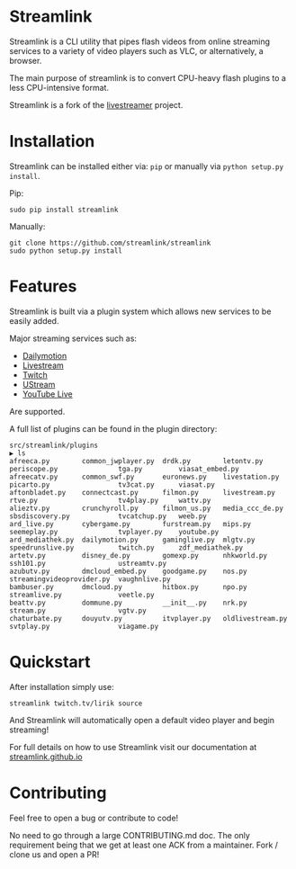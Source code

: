 # Streamlink

Streamlink is a CLI utility that pipes flash videos from online streaming services to a variety of video players such as VLC, or alternatively, a browser.

The main purpose of streamlink is to convert CPU-heavy flash plugins to a less CPU-intensive format.

Streamlink is a fork of the [livestreamer](https://github.com/chrippa/livestreamer) project.

# Installation

Streamlink can be installed either via: `pip` or manually via `python setup.py install`.

Pip:
```
sudo pip install streamlink
```

Manually:
```
git clone https://github.com/streamlink/streamlink
sudo python setup.py install
```


# Features

Streamlink is built via a plugin system which allows new services to be easily added.

Major streaming services such as:
  - [Dailymotion](http://dailymotion.com/live)
  - [Livestream](https://livestream.com)
  - [Twitch](http://twitch.tv)
  - [UStream](http://ustream.tv)
  - [YouTube Live](http://youtube.com)

Are supported.

A full list of plugins can be found in the plugin directory:

```
src/streamlink/plugins
▶ ls
afreeca.py        common_jwplayer.py  drdk.py        letontv.py        periscope.py               tga.py         viasat_embed.py
afreecatv.py      common_swf.py       euronews.py    livestation.py    picarto.py                 tv3cat.py      viasat.py
aftonbladet.py    connectcast.py      filmon.py      livestream.py     rtve.py                    tv4play.py     wattv.py
alieztv.py        crunchyroll.py      filmon_us.py   media_ccc_de.py   sbsdiscovery.py            tvcatchup.py   weeb.py
ard_live.py       cybergame.py        furstream.py   mips.py           seemeplay.py               tvplayer.py    youtube.py
ard_mediathek.py  dailymotion.py      gaminglive.py  mlgtv.py          speedrunslive.py           twitch.py      zdf_mediathek.py
artetv.py         disney_de.py        gomexp.py      nhkworld.py       ssh101.py                  ustreamtv.py
azubutv.py        dmcloud_embed.py    goodgame.py    nos.py            streamingvideoprovider.py  vaughnlive.py
bambuser.py       dmcloud.py          hitbox.py      npo.py            streamlive.py              veetle.py
beattv.py         dommune.py          __init__.py    nrk.py            stream.py                  vgtv.py
chaturbate.py     douyutv.py          itvplayer.py   oldlivestream.py  svtplay.py                 viagame.py
```

# Quickstart

After installation simply use:
```
streamlink twitch.tv/lirik source
```

And Streamlink will automatically open a default video player and begin streaming!

For full details on how to use Streamlink visit our documentation at [streamlink.github.io](https://streamlink.github.io)


# Contributing

Feel free to open a bug or contribute to code!

No need to go through a large CONTRIBUTING.md doc. The only requirement being that we get at least one ACK from a maintainer. Fork / clone us and open a PR!
